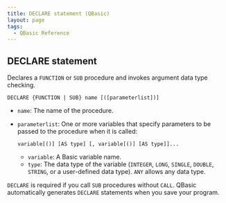 ```yaml
---
title: DECLARE statement (QBasic)
layout: page
tags:
  - QBasic Reference
---
```


## DECLARE statement

Declares a `FUNCTION` or `SUB` procedure and invokes argument data type checking.

`DECLARE {FUNCTION | SUB} name [([parameterlist])]`

- `name`: The name of the procedure.
- `parameterlist`: One or more variables that specify parameters to be passed to the procedure when it is called:

  `variable[()] [AS type] [, variable[()] [AS type]]...`
  - `variable`: A Basic variable name.
  - `type`: The data type of the variable (`INTEGER`, `LONG`, `SINGLE`, `DOUBLE`, `STRING`,
    or a user-defined data type). `ANY` allows any data type.

`DECLARE` is required if you call `SUB` procedures without `CALL`.
QBasic automatically generates `DECLARE` statements when you save your program.
